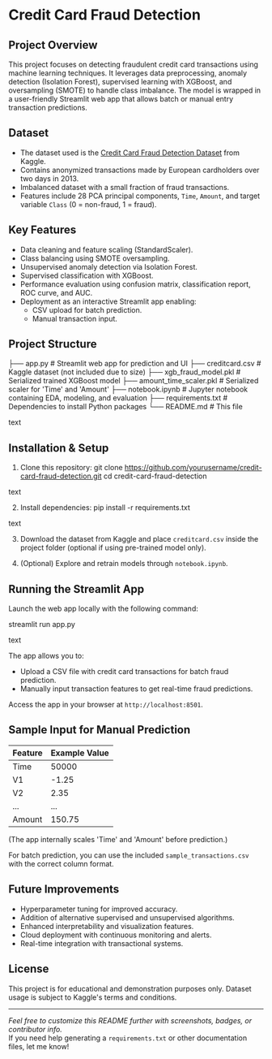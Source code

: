 # Credit Card Fraud Detection

## Project Overview

This project focuses on detecting fraudulent credit card transactions using machine learning techniques. It leverages data preprocessing, anomaly detection (Isolation Forest), supervised learning with XGBoost, and oversampling (SMOTE) to handle class imbalance. The model is wrapped in a user-friendly Streamlit web app that allows batch or manual entry transaction predictions.

## Dataset

- The dataset used is the [Credit Card Fraud Detection Dataset](https://www.kaggle.com/datasets/mlg-ulb/creditcardfraud) from Kaggle.
- Contains anonymized transactions made by European cardholders over two days in 2013.
- Imbalanced dataset with a small fraction of fraud transactions.
- Features include 28 PCA principal components, `Time`, `Amount`, and target variable `Class` (0 = non-fraud, 1 = fraud).

## Key Features

- Data cleaning and feature scaling (StandardScaler).
- Class balancing using SMOTE oversampling.
- Unsupervised anomaly detection via Isolation Forest.
- Supervised classification with XGBoost.
- Performance evaluation using confusion matrix, classification report, ROC curve, and AUC.
- Deployment as an interactive Streamlit app enabling:
  - CSV upload for batch prediction.
  - Manual transaction input.

## Project Structure

├── app.py # Streamlit web app for prediction and UI
├── creditcard.csv # Kaggle dataset (not included due to size)
├── xgb_fraud_model.pkl # Serialized trained XGBoost model
├── amount_time_scaler.pkl # Serialized scaler for 'Time' and 'Amount'
├── notebook.ipynb # Jupyter notebook containing EDA, modeling, and evaluation
├── requirements.txt # Dependencies to install Python packages
└── README.md # This file

text

## Installation & Setup

1. Clone this repository:
git clone https://github.com/yourusername/credit-card-fraud-detection.git
cd credit-card-fraud-detection

text

2. Install dependencies:
pip install -r requirements.txt

text

3. Download the dataset from Kaggle and place `creditcard.csv` inside the project folder (optional if using pre-trained model only).

4. (Optional) Explore and retrain models through `notebook.ipynb`.

## Running the Streamlit App

Launch the web app locally with the following command:

streamlit run app.py

text

The app allows you to:

- Upload a CSV file with credit card transactions for batch fraud prediction.
- Manually input transaction features to get real-time fraud predictions.

Access the app in your browser at `http://localhost:8501`.

## Sample Input for Manual Prediction

| Feature | Example Value |
|---------|---------------|
| Time    | 50000         |
| V1      | -1.25         |
| V2      | 2.35          |
| ...     | ...           |
| Amount  | 150.75        |

(The app internally scales 'Time' and 'Amount' before prediction.)

For batch prediction, you can use the included `sample_transactions.csv` with the correct column format.

## Future Improvements

- Hyperparameter tuning for improved accuracy.
- Addition of alternative supervised and unsupervised algorithms.
- Enhanced interpretability and visualization features.
- Cloud deployment with continuous monitoring and alerts.
- Real-time integration with transactional systems.

## License

This project is for educational and demonstration purposes only. Dataset usage is subject to Kaggle's terms and conditions.

---

*Feel free to customize this README further with screenshots, badges, or contributor info.*  
If you need help generating a `requirements.txt` or other documentation files, let me know!